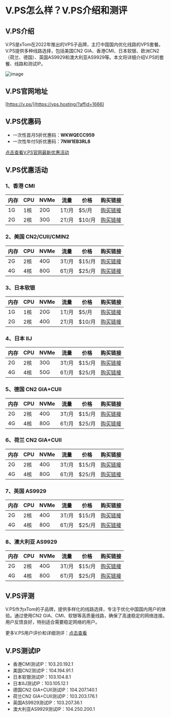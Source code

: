 # V.PS怎么样？V.PS介绍和测评

## V.PS介绍
V.PS是xTom在2022年推出的VPS子品牌，主打中国国内优化线路的VPS套餐。V.PS提供多种线路选择，包括美国CN2 GIA、香港CMI、日本软银、欧洲CN2（荷兰、德国）、英国AS9929和澳大利亚AS9929等。本文将详细介绍V.PS的套餐、线路和测试IP。

![image](https://github.com/xinwkm08/V.PS/assets/169507325/b9ef6984-5957-4f04-bb59-477bc2c3916c)

## V.PS官网地址
[https://v.ps/](https://vps.hosting/?affid=1666)

## V.PS优惠码
- 一次性首月5折优惠码：**WKWQECC959**
- 一次性年付5折优惠码：**7NW1EB3RL8**

[点击查看V.PS官网最新优惠活动](https://vps.hosting/?affid=1666)

## V.PS优惠活动

### 1、香港 CMI

| 内存 | CPU | NVMe | 流量 | 价格 | 购买链接 |
|------|-----|------|------|------|----------|
| 1G   | 1核 | 20G  | 1T/月 | $5/月 | [购买链接](https://vps.hosting/?affid=1666) |
| 2G   | 2核 | 30G  | 2T/月 | $10/月 | [购买链接](https://vps.hosting/?affid=1666) |

### 2、美国 CN2/CUII/CMIN2

| 内存 | CPU | NVMe | 流量 | 价格 | 购买链接 |
|------|-----|------|------|------|----------|
| 2G   | 2核 | 40G  | 3T/月 | $15/月 | [购买链接](https://vps.hosting/?affid=1666) |
| 4G   | 4核 | 80G  | 6T/月 | $25/月 | [购买链接](https://vps.hosting/?affid=1666) |

### 3、日本软银

| 内存 | CPU | NVMe | 流量 | 价格 | 购买链接 |
|------|-----|------|------|------|----------|
| 1G   | 1核 | 20G  | 1T/月 | $5/月 | [购买链接](https://vps.hosting/?affid=1666) |
| 2G   | 2核 | 40G  | 2T/月 | $10/月 | [购买链接](https://vps.hosting/?affid=1666) |

### 4、日本 IIJ

| 内存 | CPU | NVMe | 流量 | 价格 | 购买链接 |
|------|-----|------|------|------|----------|
| 2G   | 2核 | 30G  | 3T/月 | $15/月 | [购买链接](https://vps.hosting/?affid=1666) |
| 4G   | 4核 | 50G  | 6T/月 | $25/月 | [购买链接](https://vps.hosting/?affid=1666) |

### 5、德国 CN2 GIA+CUII

| 内存 | CPU | NVMe | 流量 | 价格 | 购买链接 |
|------|-----|------|------|------|----------|
| 2G   | 2核 | 40G  | 3T/月 | $15/月 | [购买链接](https://vps.hosting/?affid=1666) |
| 4G   | 4核 | 80G  | 6T/月 | $25/月 | [购买链接](https://vps.hosting/?affid=1666) |

### 6、荷兰 CN2 GIA+CUII

| 内存 | CPU | NVMe | 流量 | 价格 | 购买链接 |
|------|-----|------|------|------|----------|
| 2G   | 2核 | 40G  | 3T/月 | $15/月 | [购买链接](https://vps.hosting/?affid=1666) |
| 4G   | 4核 | 80G  | 6T/月 | $25/月 | [购买链接](https://vps.hosting/?affid=1666) |

### 7、英国 AS9929

| 内存 | CPU | NVMe | 流量 | 价格 | 购买链接 |
|------|-----|------|------|------|----------|
| 2G   | 2核 | 40G  | 3T/月 | $15/月 | [购买链接](https://vps.hosting/?affid=1666) |
| 4G   | 4核 | 80G  | 6T/月 | $25/月 | [购买链接](https://vps.hosting/?affid=1666) |

### 8、澳大利亚 AS9929

| 内存 | CPU | NVMe | 流量 | 价格 | 购买链接 |
|------|-----|------|------|------|----------|
| 2G   | 2核 | 40G  | 3T/月 | $15/月 | [购买链接](https://vps.hosting/?affid=1666) |
| 4G   | 4核 | 80G  | 6T/月 | $25/月 | [购买链接](https://vps.hosting/?affid=1666) |

## V.PS评测
V.PS作为xTom的子品牌，提供多样化的线路选择，专注于优化中国国内用户的体验。通过使用CN2 GIA、CMI、软银等高质量线路，确保了高速稳定的网络连接。用户反馈良好，特别适合需要稳定网络的用户。

更多V.PS用户评价和详细测评：[点击查看](https://vps.hosting/?affid=1666)

## V.PS测试IP
- 香港CMI测试IP：103.20.192.1
- 美国CN2测试IP：104.194.91.1
- 日本软银测试IP：103.104.8.1
- 日本IIJ测试IP：103.105.12.1
- 德国CN2 GIA+CUII测试IP：104.207.140.1
- 荷兰CN2 GIA+CUII测试IP：103.203.176.1
- 英国AS9929测试IP：103.207.36.1
- 澳大利亚AS9929测试IP：104.250.200.1

